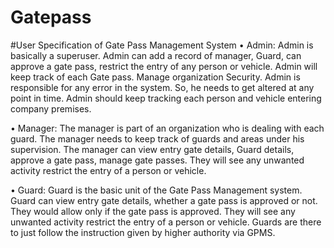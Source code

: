 # Gatepass
#User Specification of Gate Pass Management System
• Admin:
Admin is basically a superuser. Admin can add a record of manager, Guard, can approve a gate pass, restrict the entry of any person or vehicle. Admin will keep track of each Gate pass. Manage organization Security. Admin is responsible for any error in the system. So, he needs to get altered at any point in time. Admin should keep tracking each person and vehicle entering company premises.

• Manager:
The manager is part of an organization who is dealing with each guard. The manager needs to keep track of guards and areas under his supervision. The manager can view entry gate details, Guard details, approve a gate pass, manage gate passes. They will see any unwanted activity restrict the entry of a person or vehicle.

• Guard:
Guard is the basic unit of the Gate Pass Management system. Guard can view entry gate details, whether a gate pass is approved or not. They would allow only if the gate pass is approved. They will see any unwanted activity restrict the entry of a person or vehicle. Guards are there to just follow the instruction given by higher authority via GPMS.
